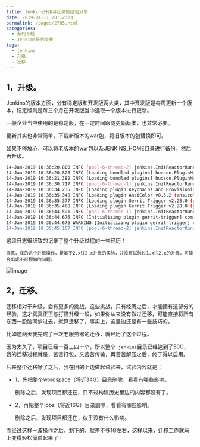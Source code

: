 ```yaml
---
title: Jenkins升级与迁移的经验分享
date: 2019-04-11 20:12:23
permalink: /pages/2705.html
categories:
  - 系列专题
  - Jenkins系列文章
tags:
  - jenkins
  - 升级
  - 迁移
---
```


## 1，升级。

Jenkins的版本方面，分有稳定版和开发版两大类，其中开发版是每周更新一个版本，稳定版则是每三个月在开发版当中选取一个版本进行更新。

一般企业当中使用的是稳定版，在一定时间跟随更新版本，也非常必要。

更新其实也非常简单，下载新版本的war包，将旧版本的包替换即可。

如果不够放心，可以将老版本的war包以及JENKINS_HOME目录进行备份，然后再升级。

```sh
14-Jan-2019 10:36:20.800 INFO [pool-6-thread-2] jenkins.InitReactorRunner$1.onAttained Started initialization
14-Jan-2019 10:36:20.826 INFO [Loading bundled plugins] hudson.PluginManager.loadDetachedPlugins Upgrading Jenkins. The last running version was 2.100. This Jenkins is version 2.157.
14-Jan-2019 10:36:21.382 INFO [Loading bundled plugins] hudson.PluginManager.loadDetachedPlugins Upgraded Jenkins from version 2.100 to version 2.157. Loaded detached plugins (and dependencies): [jdk-tool.hpi]
14-Jan-2019 10:36:30.717 INFO [pool-6-thread-1] jenkins.InitReactorRunner$1.onAttained Listed all plugins
14-Jan-2019 10:36:34.235 INFO [Loading plugin Keychains and Provisioning Profiles Management v1.0.0 (kpp-management-plugin)] com.sic.plugins.kpp.KPPPlugin.start starting kpp plugin
14-Jan-2019 10:36:35.348 INFO [Loading plugin AnsiColor v0.5.2 (ansicolor)] hudson.plugins.ansicolor.PluginImpl.start AnsiColor: eliminating boring output (https://github.com/jenkinsci/ansicolor-plugin)
14-Jan-2019 10:36:35.377 INFO [Loading plugin Gerrit Trigger v2.28.0 (gerrit-trigger)] com.sonyericsson.hudson.plugins.gerrit.trigger.PluginImpl.start Starting Gerrit-Trigger Plugin
14-Jan-2019 10:36:35.468 INFO [Loading plugin Gerrit Trigger v2.28.0 (gerrit-trigger)] com.sonymobile.tools.gerrit.gerritevents.GerritSendCommandQueue.startQueue SendQueue started! Current pool size: 1
14-Jan-2019 10:36:44.591 INFO [pool-6-thread-1] jenkins.InitReactorRunner$1.onAttained Prepared all plugins
14-Jan-2019 10:36:44.676 INFO [Initializing plugin gerrit-trigger] com.sonyericsson.hudson.plugins.gerrit.trigger.replication.ReplicationCache.initialize initialized replication cache with expiration in MINUTES: 360
14-Jan-2019 10:36:44.676 WARNING [Initializing plugin gerrit-trigger] com.sonyericsson.hudson.plugins.gerrit.trigger.replication.ReplicationQueueTaskDispatcher.<init> No GerritHandler was specified, won't register as event listener, so no function.
14-Jan-2019 10:36:45.167 INFO [pool-6-thread-2] jenkins.InitReactorRunner$1.onAttained Started all plugins
```

这段日志很细致的记录了整个升级过程的一些经历！

`注意，我的这个升级操作，是基于2.x往2.x升级的实验，并没有试验过1.x往2.x的升级，可能会出现不可预知的问题。`

![image](https://tvax4.sinaimg.cn/large/008k1Yt0ly1grlkrrqiilj30m80ysx6p.jpg)

## 2，迁移。

迁移相对于升级，会有更多的挑战，这些挑战，只有经历之后，才能拥有这部分的经验，这才真真正正与打怪升级一般，如果你从来没有做过迁移，可能直接将所有东西一股脑同步过去，就算迁移了，事实上，这里边还是有一些技巧的。

比如这两天我完成了一次老服务器的迁移，就经历了这个过程。

因为太久了，项目已经一百三四十个，所以整个`.jenkins`目录已经达到了50G，我的迁移过程就是，苦苦打包，又苦苦传输，再苦苦解压之后，终于得以启用。

后来整个迁移好了之后，我在旧的上边做起试验来，试验内容就是：

- 1，先把整个wordspace（将近34G）目录删除，看看有哪些影响。

  删除之后，发现项目都还在，只不过构建历史里边的内容都没有了。

- 2，再把整个jobs（将近16G）目录删除，看看有哪些影响。

  删除之后，发现项目都还在，似乎没有什么影响。

而经过这样一波操作之后，剩下的，就差不多1G左右，这样以来，迁移工作就马上变得轻松简单起来了！

